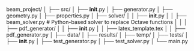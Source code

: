 beam_project/
│
├── src/
│   ├── __init__.py
│   ├── generator.py
│   ├── geometry.py
│   ├── properties.py
│   ├── solver/
│   │   ├── __init__.py
│   │   ├── beam_solver.py  # Python-based solver to replace Octave functions
│   │
│   ├── pdf_generator/
│   │   ├── __init__.py
│   │   ├── latex_template.tex
│   │   ├── pdf_generator.py
│
├── data/
│   ├── results/
│   ├── temp/
│
├── tests/
│   ├── __init__.py
│   ├── test_generator.py
│   ├── test_solver.py
│
└── main.py

